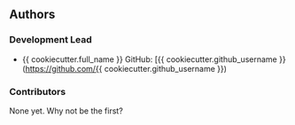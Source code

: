 ## Authors

### Development Lead

* {{ cookiecutter.full_name }} GitHub: [{{ cookiecutter.github_username }}(https://github.com/{{ cookiecutter.github_username }})

### Contributors

None yet. Why not be the first?
